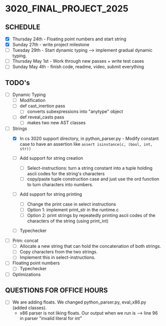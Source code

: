 # 3020_FINAL_PROJECT_2025

## SCHEDULE
- [x] Thursday 24th - Floating point numbers and start string
- [x] Sunday 27th - write project milestone
- [ ] Tuesday 29th - Start dynamic typing --> implement gradual dynamic typing. 
- [ ] Thursday May 1st - Work through new passes + write test cases
- [ ] Sunday May 4th - finish code, readme, video, submit everything

## TODO's
- [ ] Dynamic Typing
  - [ ] Modification 
  - [ ] def cast_inertion pass 
    - [ ] converts subexpressions into "anytype" object 
  - [ ] def reveal_casts pass
    - [ ] makes two new AST classes
    
- [ ] Strings
  - [x] In cs 3020 support directory, in python_parser.py
        - Modify constant case to have an assertion like `assert isinstance(c, (bool, int, str))`

  - [ ] Add support for string creation
    - [ ] Select-instructions: turn a string constant into a tuple holding ascii codes for the string's characters
    - [ ] copy/paste tuple construction case and just use the ord function to turn characters into numbers. 
  - [ ] Add support for string printing
    - [ ] Change the print case in select instructions
    - [ ] Option 1: implement print_str in the runtime.c
    - [ ] Option 2:  print strings by repeatedly printing ascii codes of the characters of the string (using print_int) 
  - [ ] Typechecker 
- [ ] Prim: concat
    - [ ] Allocate a new string that can hold the concatenation of both strings.
    - [ ] Copy characters from the two strings.
    - [ ] Implement this in select-instructions.
        
- [ ] Floating point numbers
  - [ ] Typechecker

- [ ] Optimizations 

## QUESTIONS FOR OFFICE HOURS
- [ ] We are adding floats. We changed python_parser.py, eval_x86.py (added classes). 
    - x86 parser is not liking floats. Our output when we run is --> line 96 in parser "invalid literal for int"
